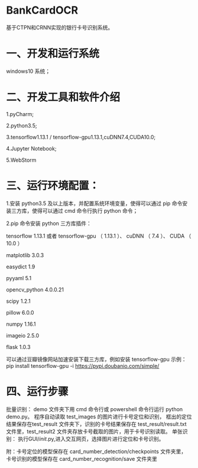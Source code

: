 # BankCardOCR
基于CTPN和CRNN实现的银行卡号识别系统。

# 一、开发和运行系统

windows10 系统；


# 二、开发工具和软件介绍

1.pyCharm; 

2.python3.5;

3.tensorflow1.13.1 / tensorflow-gpu1.13.1,cuDNN7.4,CUDA10.0;

4.Jupyter Notebook;

5.WebStorm


# 三、运行环境配置：

1.安装 python3.5 及以上版本，并配置系统环境变量，使得可以通过 pip 命令安装三方库，使得可以通过 cmd 命令行执行 python 命令；

2.pip 命令安装 python 三方库插件：

tensorflow   1.13.1 或者 tensorflow-gpu （ 1.13.1 ）、 cuDNN （ 7.4 ）、 CUDA （ 10.0 ）

matplotlib    3.0.3

easydict	  1.9

pyyaml	5.1

opencv_python 4.0.0.21

scipy	    1.2.1

pillow	    6.0.0

numpy	    1.16.1

imageio	    2.5.0

flask      	    1.0.3

可以通过豆瓣镜像网站加速安装下载三方库，例如安装 tensorflow-gpu 示例： pip install tensorflow-gpu -i https://pypi.doubanio.com/simple/ 

# 四、运行步骤

批量识别： demo 文件夹下用 cmd 命令行或 powershell 命令行运行 python demo.py。
程序自动读取 test_images 的图片进行卡号定位和识别， 框出的定位结果保存在test_result 文件夹下，识别的卡号结果保存在 test_result/result.txt 文件里，test_result2 文件夹存放卡号截取的图片，用于卡号识别读取。
单张识别： 执行GUI/_init_.py,进入交互网页，选择图片进行定位和卡号识别。

附：卡号定位的模型保存在 card_number_detection/checkpoints 文件夹里， 卡号识别的模型保存在 card_number_recognition/save 文件夹里
